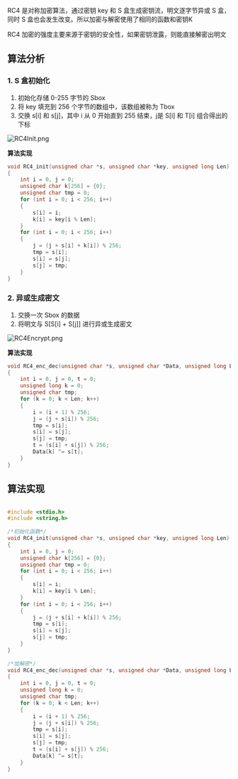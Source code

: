 RC4 是对称加密算法，通过密钥 key 和 S 盒生成密钥流，明文逐字节异或 S 盒，同时 S 盒也会发生改变。所以加密与解密使用了相同的函数和密钥K

RC4 加密的强度主要来源于密钥的安全性，如果密钥泄露，则能直接解密出明文
## 算法分析

### 1. S 盒初始化

1. 初始化存储 0-255 字节的 Sbox
2. 将 key 填充到 256 个字节的数组中，该数组被称为 Tbox
3. 交换 s\[i\] 和 s\[j\]，其中 i 从 0 开始直到 255 结束，j是 S\[i\] 和 T\[i\] 组合得出的下标

![RC4Init.png](https://gitee.com/chpocenkey/images/raw/master/RC4Init.png)

**算法实现**

```C
void RC4_init(unsigned char *s, unsigned char *key, unsigned long Len)
{
    int i = 0, j = 0;
    unsigned char k[256] = {0};
    unsigned char tmp = 0;
    for (int i = 0; i < 256; i++)
    {
        s[i] = i;
        k[i] = key[i % Len];
    }
    for (int i = 0; i < 256; i++)
    {
        j = (j + s[i] + k[i]) % 256;
        tmp = s[i];
        s[i] = s[j];
        s[j] = tmp;
    }
}
```

### 2. 异或生成密文

1. 交换一次 Sbox 的数据
2. 将明文与 S\[S\[i\] + S\[j\]\] 进行异或生成密文

![RC4Encrypt.png](https://gitee.com/chpocenkey/images/raw/master/RC4Encrypt.png)

**算法实现**

```C
void RC4_enc_dec(unsigned char *s, unsigned char *Data, unsigned long Len)
{
    int i = 0, j = 0, t = 0;
    unsigned long k = 0;
    unsigned char tmp;
    for (k = 0; k < Len; k++)
    {
        i = (i + 1) % 256;
        j = (j + s[i]) % 256;
        tmp = s[i];
        s[i] = s[j];
        s[j] = tmp;
        t = (s[i] + s[j]) % 256;
        Data[k] ^= s[t];
    }
}
```

## 算法实现

```C

#include <stdio.h>
#include <string.h>
  
/*初始化函数*/
void RC4_init(unsigned char *s, unsigned char *key, unsigned long Len)
{
    int i = 0, j = 0;
    unsigned char k[256] = {0};
    unsigned char tmp = 0;
    for (int i = 0; i < 256; i++)
    {
        s[i] = i;
        k[i] = key[i % Len];
    }
    for (int i = 0; i < 256; i++)
    {
        j = (j + s[i] + k[i]) % 256;
        tmp = s[i];
        s[i] = s[j];
        s[j] = tmp;
    }
}
  
/*加解密*/
void RC4_enc_dec(unsigned char *s, unsigned char *Data, unsigned long Len)
{
    int i = 0, j = 0, t = 0;
    unsigned long k = 0;
    unsigned char tmp;
    for (k = 0; k < Len; k++)
    {
        i = (i + 1) % 256;
        j = (j + s[i]) % 256;
        tmp = s[i];
        s[i] = s[j];
        s[j] = tmp;
        t = (s[i] + s[j]) % 256;
        Data[k] ^= s[t];
    }
}
```


